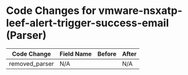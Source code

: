 # Code Changes for vmware-nsxatp-leef-alert-trigger-success-email (Parser)

| Code Change | Field Name | Before | After |
|-------------|------------|--------|-------|
| removed_parser | N/A |  | N/A |